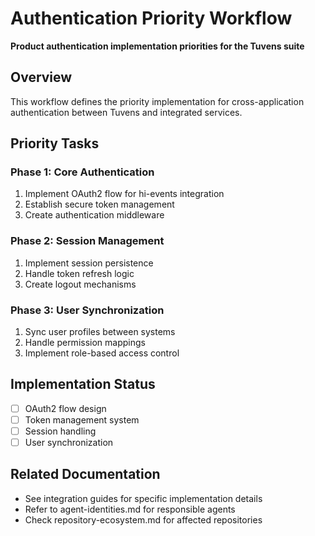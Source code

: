 # Authentication Priority Workflow

**Product authentication implementation priorities for the Tuvens suite**

## Overview

This workflow defines the priority implementation for cross-application authentication between Tuvens and integrated services.

## Priority Tasks

### Phase 1: Core Authentication
1. Implement OAuth2 flow for hi-events integration
2. Establish secure token management
3. Create authentication middleware

### Phase 2: Session Management
1. Implement session persistence
2. Handle token refresh logic
3. Create logout mechanisms

### Phase 3: User Synchronization
1. Sync user profiles between systems
2. Handle permission mappings
3. Implement role-based access control

## Implementation Status

- [ ] OAuth2 flow design
- [ ] Token management system
- [ ] Session handling
- [ ] User synchronization

## Related Documentation

- See integration guides for specific implementation details
- Refer to agent-identities.md for responsible agents
- Check repository-ecosystem.md for affected repositories
